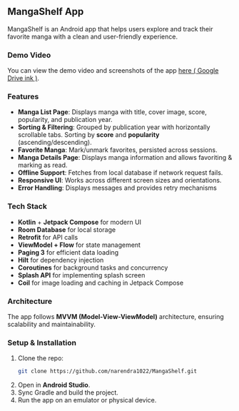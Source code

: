 ## MangaShelf App

MangaShelf is an Android app that helps users explore and track their favorite manga with a clean and user-friendly experience.

### Demo Video
You can view the demo video and screenshots of the app [here ( Google Drive ink )](https://drive.google.com/drive/folders/1VR3VZFec9iVCg1Pv16_Zoc1PS5zHxcbq?usp=sharing).

### Features
-  **Manga List Page**: Displays manga with title, cover image, score, popularity, and publication year.
-  **Sorting & Filtering**: Grouped by publication year with horizontally scrollable tabs. Sorting by **score** and **popularity** (ascending/descending).
-  **Favorite Manga**: Mark/unmark favorites, persisted across sessions.
-  **Manga Details Page**: Displays manga information and allows favoriting & marking as read.
-  **Offline Support**: Fetches from local database if network request fails.
-  **Responsive UI**: Works across different screen sizes and orientations.
-  **Error Handling**: Displays messages and provides retry mechanisms

### Tech Stack
- **Kotlin** + **Jetpack Compose** for modern UI
- **Room Database** for local storage
- **Retrofit** for API calls
- **ViewModel + Flow** for state management
- **Paging 3** for efficient data loading
- **Hilt** for dependency injection
- **Coroutines** for background tasks and concurrency
- **Splash API** for implementing splash screen
- **Coil** for image loading and caching in Jetpack Compose

### Architecture
The app follows **MVVM (Model-View-ViewModel)** architecture, ensuring scalability and maintainability.

### Setup & Installation
1. Clone the repo:
   ```sh
   git clone https://github.com/narendra1022/MangaShelf.git
   ```
2. Open in **Android Studio**.
3. Sync Gradle and build the project.
4. Run the app on an emulator or physical device.

